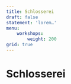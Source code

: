 ```yaml
---
title: Schlosserei
draft: false
statement: 'lorem…'
menu:
    workshops:
        weight: 200
grid: true
---
```


# Schlosserei
